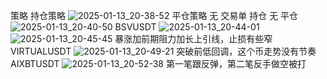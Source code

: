 策略
持仓策略
![2025-01-13_20-38-52](https://github.com/user-attachments/assets/85227376-f6a2-4b4f-b21f-6f54b084fcc5)
平仓策略
无
交易单
持仓
无
平仓
![2025-01-13_20-40-50](https://github.com/user-attachments/assets/a2c1d9db-80d8-44c5-947c-27d1e37b7cc0)
BSVUSDT 
![2025-01-13_20-44-01](https://github.com/user-attachments/assets/e70295c5-99be-485b-a33f-7581fc21ad46)
![2025-01-13_20-45-45](https://github.com/user-attachments/assets/c68d9e06-f338-47f8-864f-1b4d1c3e6a97)
暴涨加前期阻力加长上引线，止损有些窄
VIRTUALUSDT
![2025-01-13_20-49-21](https://github.com/user-attachments/assets/dd09d09a-d13c-4a9f-ae62-dc42a8ea0af6)
突破前低回调，这个币走势没有节奏
AIXBTUSDT 
![2025-01-13_20-52-38](https://github.com/user-attachments/assets/3eddffaa-1b12-4fd7-b9da-ed4b1eec5f06)
第一笔跟反弹，第二笔反手做空被打
